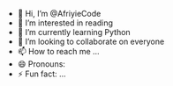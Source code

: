 - 👋 Hi, I’m @AfriyieCode
- 👀 I’m interested in reading
- 🌱 I’m currently learning Python
- 💞️ I’m looking to collaborate on everyone
- 📫 How to reach me ...
- 😄 Pronouns: 
- ⚡ Fun fact: ...

<!---
AfriyieCode/AfriyieCode is a ✨ special ✨ repository because its `README.md` (this file) appears on your GitHub profile.
You can click the Preview link to take a look at your changes.
--->
